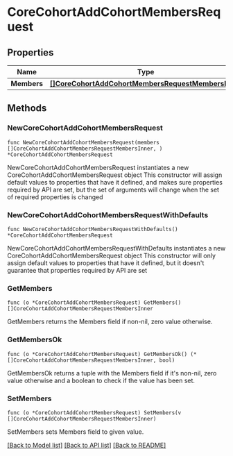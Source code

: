# CoreCohortAddCohortMembersRequest

## Properties

Name | Type | Description | Notes
------------ | ------------- | ------------- | -------------
**Members** | [**[]CoreCohortAddCohortMembersRequestMembersInner**](CoreCohortAddCohortMembersRequestMembersInner.md) |  | 

## Methods

### NewCoreCohortAddCohortMembersRequest

`func NewCoreCohortAddCohortMembersRequest(members []CoreCohortAddCohortMembersRequestMembersInner, ) *CoreCohortAddCohortMembersRequest`

NewCoreCohortAddCohortMembersRequest instantiates a new CoreCohortAddCohortMembersRequest object
This constructor will assign default values to properties that have it defined,
and makes sure properties required by API are set, but the set of arguments
will change when the set of required properties is changed

### NewCoreCohortAddCohortMembersRequestWithDefaults

`func NewCoreCohortAddCohortMembersRequestWithDefaults() *CoreCohortAddCohortMembersRequest`

NewCoreCohortAddCohortMembersRequestWithDefaults instantiates a new CoreCohortAddCohortMembersRequest object
This constructor will only assign default values to properties that have it defined,
but it doesn't guarantee that properties required by API are set

### GetMembers

`func (o *CoreCohortAddCohortMembersRequest) GetMembers() []CoreCohortAddCohortMembersRequestMembersInner`

GetMembers returns the Members field if non-nil, zero value otherwise.

### GetMembersOk

`func (o *CoreCohortAddCohortMembersRequest) GetMembersOk() (*[]CoreCohortAddCohortMembersRequestMembersInner, bool)`

GetMembersOk returns a tuple with the Members field if it's non-nil, zero value otherwise
and a boolean to check if the value has been set.

### SetMembers

`func (o *CoreCohortAddCohortMembersRequest) SetMembers(v []CoreCohortAddCohortMembersRequestMembersInner)`

SetMembers sets Members field to given value.



[[Back to Model list]](../README.md#documentation-for-models) [[Back to API list]](../README.md#documentation-for-api-endpoints) [[Back to README]](../README.md)


